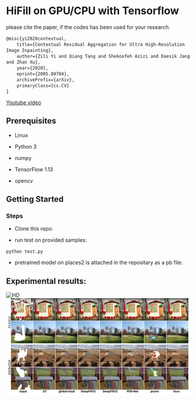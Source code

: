 
 # HiFill on GPU/CPU with Tensorflow

please cite the paper, if the codes has been used for your research.

```
@misc{yi2020contextual,
    title={Contextual Residual Aggregation for Ultra High-Resolution Image Inpainting},
    author={Zili Yi and Qiang Tang and Shekoofeh Azizi and Daesik Jang and Zhan Xu},
    year={2020},
    eprint={2005.09704},
    archivePrefix={arXiv},
    primaryClass={cs.CV}
}
```

<a href="https://www.youtube.com/watch?v=Q7mX5Bstv7U">Youtube video</a>


## Prerequisites

* Linux

* Python 3

* numpy

* TensorFlow 1.13

* opencv

## Getting Started
### Steps

* Clone this repo:

* run test on provided samples:

```
python test.py 
```

* pretrained model on places2 is attached in the repositary as a pb file:

## Experimental results:

![HD](../imgs/hd.jpg?raw=true)
![compare](../imgs/compare.jpg?raw=true)


